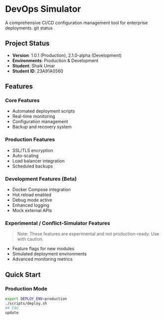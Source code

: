 # DevOps Simulator

A comprehensive CI/CD configuration management tool for enterprise deployments.
git status
## Project Status
- **Version**: 1.0.1 (Production), 2.1.0-alpha (Development)
- **Environments**: Production & Development
- **Student**: Shaik Umar
- **Student ID**: 23A91A0560
## Features

### Core Features
- Automated deployment scripts
- Real-time monitoring
- Configuration management
- Backup and recovery system

### Production Features
- SSL/TLS encryption
- Auto-scaling
- Load balancer integration
- Scheduled backups

### Development Features (Beta)
- Docker Compose integration
- Hot reload enabled
- Debug mode active
- Enhanced logging
- Mock external APIs

### Experimental / Conflict-Simulator Features
> Note: These features are experimental and not production-ready. Use with caution.
- Feature flags for new modules
- Simulated deployment environments
- Advanced monitoring metrics

## Quick Start

### Production Mode
```bash
export DEPLOY_ENV=production
./scripts/deploy.sh
## FAQ
update